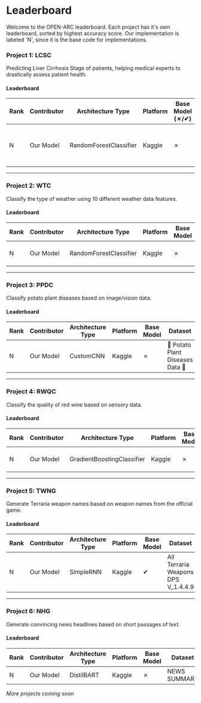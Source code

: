# Leaderboard
Welcome to the OPEN-ARC leaderboard. Each project has it's own leaderboard, sorted by highest accuracy score. Our implementation is labeled 'N', since it is the base code for implementations.

### Project 1: LCSC
Predicting Liver Cirrhosis Stage of patients, helping medical experts to drastically assess patient health.

#### Leaderboard

| Rank | Contributor | Architecture Type | Platform | Base Model (✗/✔) | Dataset | Accuracy | Link |
|------|-------------|-------------------|----------|------------|---------|----------|------|
| N    | Our Model   | RandomForestClassifier             | Kaggle    | ✗        | Liver Cirrhosis Stage Classification 🩺 | 95.6%    | [Notebook](https://github.com/Infinitode/OPEN-ARC/Project-1-LCSC/project-1-lcsc.ipynb) |

---

### Project 2: WTC
Classify the type of weather using 10 different weather data features.

#### Leaderboard

| Rank | Contributor | Architecture Type | Platform | Base Model | Dataset | Accuracy | Link |
|------|-------------|-------------------|----------|------------|---------|----------|------|
| N    | Our Model   | RandomForestClassifier             | Kaggle    | ✗        | Weather Type Classification | 91.2%    | [Notebook](https://github.com/Infinitode/OPEN-ARC/Project-2-WTC/project-2-wtc.ipynb) |

---

### Project 3: PPDC
Classify potato plant diseases based on image/vision data.

#### Leaderboard

| Rank | Contributor | Architecture Type | Platform | Base Model | Dataset | Accuracy | Link |
|------|-------------|-------------------|----------|------------|---------|----------|------|
| N    | Our Model   | CustomCNN             | Kaggle    | ✗        | 🌱 Potato Plant Diseases Data 🍂 | 95.1%    | [Notebook](https://github.com/Infinitode/OPEN-ARC/Project-3-PPDC/project-3-ppdc.ipynb) |

---

### Project 4: RWQC
Classify the quality of red wine based on sensory data.

#### Leaderboard

| Rank | Contributor | Architecture Type | Platform | Base Model | Dataset | Accuracy | Link |
|------|-------------|-------------------|----------|------------|---------|----------|------|
| N | Our Model | GradientBoostingClassifier | Kaggle | ✗ | Red Wine Quality | 72.8% | [Notebook](https://github.com/Infinitode/OPEN-ARC/Project-4-RWQC/project-4-rwqc.ipynb) |

---

### Project 5: TWNG
Generate Terraria weapon names based on weapon names from the official game.

#### Leaderboard

| Rank | Contributor | Architecture Type | Platform | Base Model | Dataset | Accuracy | Link |
|------|-------------|-------------------|----------|------------|---------|----------|------|
| N    | Our Model   | SimpleRNN             | Kaggle    | ✔        | All Terraria Weapons DPS V_1.4.4.9 | 78.6%    | [Notebook](https://github.com/Infinitode/OPEN-ARC/Project-5-TWNG/project-5-twng.ipynb) |

---

### Project 6: NHG
Generate convincing news headlines based on short passages of text.

#### Leaderboard

| Rank | Contributor | Architecture Type | Platform | Base Model | Dataset | BLEU-Score | Link |
|------|-------------|-------------------|----------|------------|---------|----------|------|
| N    | Our Model   | DistilBART             | Kaggle    | ✗        | NEWS SUMMARY | 52.8%    | [Notebook](https://github.com/Infinitode/OPEN-ARC/Project-6-NHG/project-6-nhg.ipynb) |

*More projects coming soon*